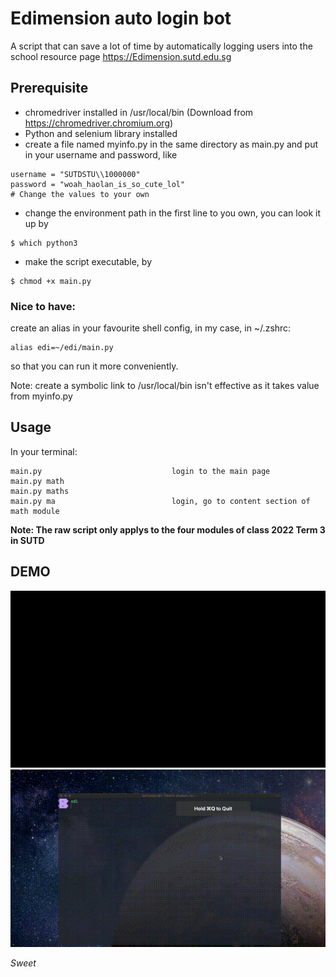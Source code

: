 # Edimension auto login bot
A script that can save a lot of time by automatically logging users into the school resource page https://Edimension.sutd.edu.sg

## Prerequisite
- chromedriver installed in /usr/local/bin (Download from https://chromedriver.chromium.org)
- Python and selenium library installed 
- create a file named myinfo.py in the same directory as main.py and put in your username and password, like
```
username = "SUTDSTU\\1000000"
password = "woah_haolan_is_so_cute_lol"
# Change the values to your own
```
- change the environment path in the first line to you own, you can look it up by 
```
$ which python3
```
- make the script executable, by 
```
$ chmod +x main.py 
```

### Nice to have:
create an alias in your favourite shell config, in my case, in ~/.zshrc:
```
alias edi=~/edi/main.py
```
so that you can run it more conveniently. 

Note: create a symbolic link to /usr/local/bin isn't effective as it takes value from myinfo.py 

## Usage 
In your terminal:
```
main.py                             login to the main page
main.py math
main.py maths
main.py ma                          login, go to content section of math module
``` 
**Note: The raw script only applys to the four modules of class 2022 Term 3 in SUTD**  

## DEMO 
![gif1](./assets/gif1.gif)
![gif2](./assets/gif2.gif)

*Sweet*


